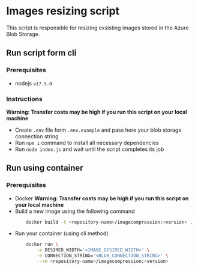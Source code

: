 # Images resizing script
This script is responsible for resizing exsisting images stored in the Azure Blob Storage.

## Run script form cli
### Prerequisites
 - nodejs `v17.5.0`
### Instructions
**Warning: Transfer costs may be high if you run this script on your local machine**
 - Create `.env` file form `.env.example` and pass here your blob storage connection string
 - Run `npm i` command to install all necessary dependencies
 - Run `node index.js` and wait until the script completes its job

## Run using container
### Prerequisites
 - Docker
**Warning: Transfer costs may be high if you run this script on your local machine**
 - Build a new image using the following command
    ```bash
        docker build -t <repository-name>/imagecompression:<version> .
    ```
 - Run your container (using cli method)
    ```bash
        docker run \
            -e DESIRED_WIDTH='<IMAGE_DESIRED_WIDTH>' \
            -e CONNECTION_STRING='<BLOB_CONNECTION_STRING>' \
            --rm <repository-name>/imagecompression:<version>
    ```
